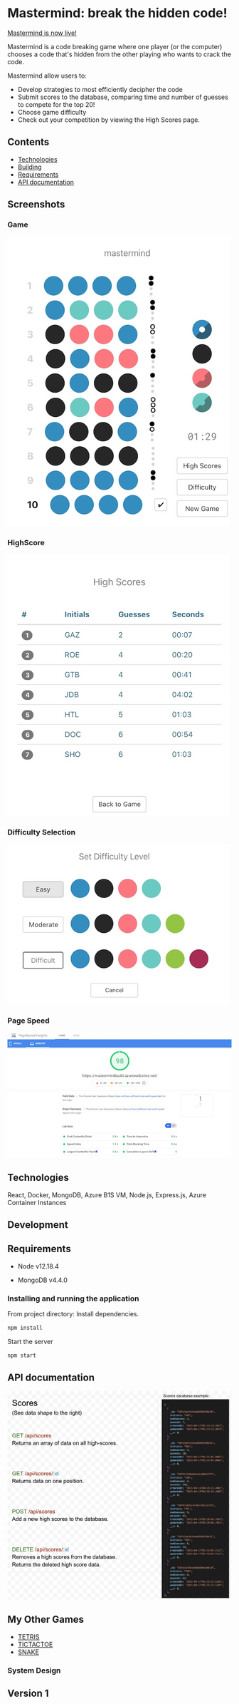 # Mastermind: break the hidden code!

[Mastermind is now live!](https://mastermindbuild.azurewebsites.net/)

Mastermind is a code breaking game where one player (or the computer) chooses a code that's hidden from the other playing who wants to crack the code.

Mastermind allow users to:
- Develop strategies to most efficiently decipher the code
- Submit scores to the database, comparing time and number of guesses to compete for the top 20!
- Choose game difficulty
- Check out your competition by viewing the High Scores page.


## Contents
- [Technologies](#Technologies)
- [Building](#Development)
- [Requirements](#Requirements)
- [API documentation](#api-documentaton)

## Screenshots
### Game
![Game](screenshots/game.png)


### HighScore
![HighScore](screenshots/highscores.png)


### Difficulty Selection
![Difficulty](screenshots/difficultyselection.png)


### Page Speed
![Page_Speed](screenshots/pagespeeds.png)


## Technologies
React, Docker, MongoDB, Azure B1S VM, Node.js, Express.js, Azure Container Instances

## Development


## Requirements


- Node v12.18.4


- MongoDB v4.4.0


### Installing and running the application

From project directory:
Install dependencies.
```sh
npm install
```

Start the server
```sh
npm start
```

## API documentation

![API](screenshots/APIDocumentation.png)

## My Other Games

  - [TETRIS](https://github.com/coffeesnakes/tetris_JS "Tetris")
  - [TICTACTOE](https://github.com/coffeesnakes/tictactoeJS "Tic-Tac-Toe")
  - [SNAKE](https://github.com/coffeesnakes/snekGame "Snake")


### System Design

## Version 1